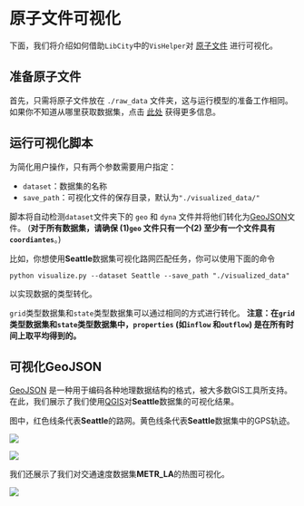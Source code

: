 # 原子文件可视化

下面，我们将介绍如何借助`LibCity`中的`VisHelper`对 [原子文件](../user_guide/data/atomic_files.md) 进行可视化。

## 准备原子文件

首先，只需将原子文件放在 `./raw_data` 文件夹，这与运行模型的准备工作相同。如果你不知道从哪里获取数据集，点击 [此处](./run_model.md) 获得更多信息。

## 运行可视化脚本

为简化用户操作，只有两个参数需要用户指定：

* `dataset`：数据集的名称
* `save_path`：可视化文件的保存目录，默认为`"./visualized_data/"`

脚本将自动检测`dataset`文件夹下的 `geo` 和 `dyna` 文件并将他们转化为[GeoJSON](https://geojson.org/)文件。 (**对于所有数据集，请确保 (1)`geo` 文件只有一个(2) 至少有一个文件具有`coordiantes`**。)

比如，你想使用**Seattle**数据集可视化路网匹配任务，你可以使用下面的命令

```shell
python visualize.py --dataset Seattle --save_path "./visualized_data"
```

以实现数据的类型转化。

`grid`类型数据集和`state`类型数据集可以通过相同的方式进行转化。 **注意：在`grid`类型数据集和`state`类型数据集中，`properties` (如`inflow` 和`outflow`) 是在所有时间上取平均得到的。**

## 可视化GeoJSON

[GeoJSON](https://geojson.org/) 是一种用于编码各种地理数据结构的格式，被大多数GIS工具所支持。在此，我们展示了我们使用[QGIS](https://www.qgis.org/en/site/)对**Seattle**数据集的可视化结果。

图中，红色线条代表**Seattle**的路网。黄色线条代表**Seattle**数据集中的GPS轨迹。

![](/_static/data_visualization1.png)

![](/_static/data_visualization2.png)

我们还展示了我们对交通速度数据集**METR_LA**的热图可视化。

![](/_static/data_visualization3.png)

